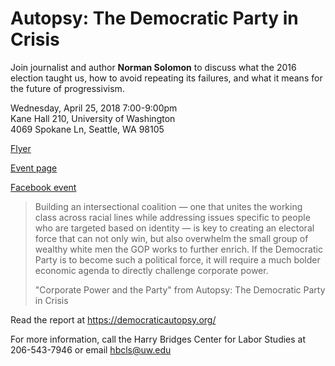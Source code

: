 # Autopsy: The Democratic Party in Crisis

Join journalist and author **Norman Solomon** to discuss what the 2016 election taught us, how to avoid repeating its failures, and what it means for the future of progressivism.

Wednesday, April 25, 2018 7:00-9:00pm<br>
Kane Hall 210, University of Washington<br>
4069 Spokane Ln, Seattle, WA 98105

[Flyer](autopsy-flyer.pdf)

[Event page](https://seattledsa.org/event/talk-norman-solomon-autopsy-democratic-party-crisis/)

[Facebook event](https://www.facebook.com/events/172586046884993/)

> Building an intersectional coalition — one that unites the working class across racial lines while addressing issues specific to people who are targeted based on identity — is key to creating an electoral force that can not only win, but also overwhelm the small group of wealthy white men the GOP works to further enrich. If the Democratic Party is to become such a political force, it will require a much bolder economic agenda to directly challenge corporate power.
>
> "Corporate Power and the Party" from Autopsy: The Democratic Party in Crisis

Read the report at <https://democraticautopsy.org/>

For more information, call the Harry Bridges Center for Labor Studies at 206-543-7946 or email hbcls@uw.edu
